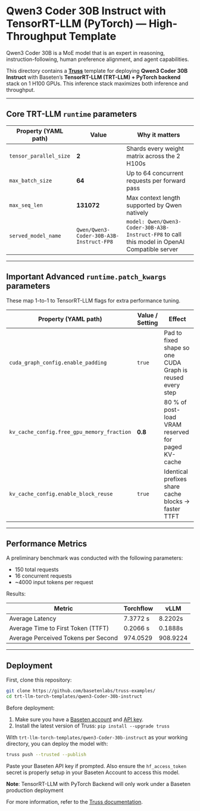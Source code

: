 # Qwen3 Coder 30B Instruct with TensorRT-LLM (PyTorch) — High-Throughput Template

Qwen3 Coder 30B is a MoE model that is an expert in reasoning, instruction-following, human preference alignment, and agent capabilities.

This directory contains a **[Truss](https://truss.baseten.co/)** template for deploying **Qwen3 Coder 30B Instruct** with Baseten’s **TensorRT-LLM (TRT-LLM) + PyTorch backend** stack on 1 H100 GPUs. This inference stack maximizes both inference and throughput.

---


## Core TRT-LLM `runtime` parameters

| Property (YAML path)  | Value                | Why it matters |
| --------------------- | -------------------- | -------------- |
| `tensor_parallel_size`| **2** | Shards every weight matrix across the 2 H100s |
| `max_batch_size`      | **64** | Up to 64 concurrent requests per forward pass |
| `max_seq_len`         | **131072** | Max context length supported by Qwen natively |
| `served_model_name`   | `Qwen/Qwen3-Coder-30B-A3B-Instruct-FP8` | `model: Qwen/Qwen3-Coder-30B-A3B-Instruct-FP8` to call this model in OpenAI Compatible server |

---

## Important Advanced **`runtime.patch_kwargs`** parameters

These map 1-to-1 to TensorRT-LLM flags for extra performance tuning.

| Property (YAML path)                    | Value / Setting | Effect |
| --------------------------------------- | --------------- | ------ |
| `cuda_graph_config.enable_padding`      | `true`          | Pad to fixed shape so one CUDA Graph is reused every step |
| `kv_cache_config.free_gpu_memory_fraction` | **0.8** | 80 % of post-load VRAM reserved for paged KV-cache |
| `kv_cache_config.enable_block_reuse`    | `true`          | Identical prefixes share cache blocks → faster TTFT |

---

## Performance Metrics

A preliminary benchmark was conducted with the following parameters:

- 150 total requests
- 16 concurrent requests
- ~4000 input tokens per request

Results:

| Metric                              |Torchflow              |vLLM               |
| ----------------------------------- | ------------------ | ---------------- |
| Average Latency                     | 7.3772 s           | 8.2202s           |
| Average Time to First Token (TTFT)  | 0.2066 s           | 0.1888s           |
| Average Perceived Tokens per Second | 974.0529           | 908.9224            |

---

## Deployment

First, clone this repository:

```sh
git clone https://github.com/basetenlabs/truss-examples/
cd trt-llm-torch-templates/qwen3-Coder-30b-instruct
```

Before deployment:

1. Make sure you have a [Baseten account](https://app.baseten.co/signup) and [API key](https://app.baseten.co/settings/account/api_keys).
2. Install the latest version of Truss: `pip install --upgrade truss`

With `trt-llm-torch-templates/qwen3-Coder-30b-instruct` as your working directory, you can deploy the model with:

```sh
truss push --trusted --publish
```

Paste your Baseten API key if prompted. Also ensure the `hf_access_token` secret is properly setup in your Baseten Account to access this model.

**Note**: TensorRT-LLM with PyTorch Backend will only work under a Baseten production deployment

For more information, refer to the [Truss documentation](https://docs.baseten.co/performance/engine-builder-overview).
